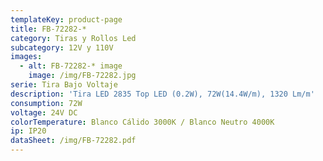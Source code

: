 ```yaml
---
templateKey: product-page
title: FB-72282-*
category: Tiras y Rollos Led
subcategory: 12V y 110V
images:
  - alt: FB-72282-* image
    image: /img/FB-72282.jpg
serie: Tira Bajo Voltaje
description: 'Tira LED 2835 Top LED (0.2W), 72W(14.4W/m), 1320 Lm/m'
consumption: 72W
voltage: 24V DC
colorTemperature: Blanco Cálido 3000K / Blanco Neutro 4000K
ip: IP20
dataSheet: /img/FB-72282.pdf
---
```


